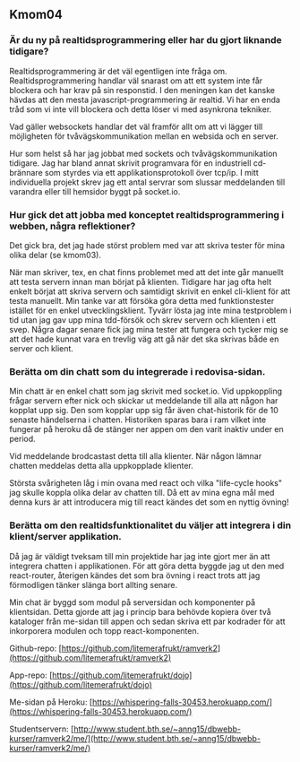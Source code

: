 ## Kmom04

### Är du ny på realtidsprogrammering eller har du gjort liknande tidigare?

Realtidsprogrammering är det väl egentligen inte fråga om. Realtidsprogrammering
handlar väl snarast om att ett system inte får blockera och har krav på sin
responstid. I den meningen kan det kanske hävdas att den mesta
javascript-programmering är realtid. Vi har en enda tråd som vi inte vill
blockera och detta löser vi med asynkrona tekniker.

Vad gäller websockets handlar det väl framför allt om att vi lägger till
möjligheten för tvåvägskommunikation mellan en websida och en server.

Hur som helst så har jag jobbat med sockets och tvåvägskommunikation tidigare.
Jag har bland annat skrivit programvara för en industriell cd-brännare som
styrdes via ett applikationsprotokoll över tcp/ip. I mitt individuella projekt
skrev jag ett antal servrar som slussar meddelanden till varandra eller till
hemsidor byggt på socket.io.

### Hur gick det att jobba med konceptet realtidsprogrammering i webben, några reflektioner?

Det gick bra, det jag hade störst problem med var att skriva tester för mina
olika delar (se kmom03).

När man skriver, tex, en chat finns problemet med att det inte går manuellt att
testa servern innan man börjat på klienten. Tidigare har jag ofta helt enkelt
börjat att skriva servern och samtidigt skrivit en enkel cli-klient för att
testa manuellt. Min tanke var att försöka göra detta med funktionstester
istället för en enkel utvecklingsklient. Tyvärr lösta jag inte mina testproblem
i tid utan jag gav upp mina tdd-försök och skrev servern och klienten i ett
svep. Några dagar senare fick jag mina tester att fungera och tycker mig se att
det hade kunnat vara en trevlig väg att gå när det ska skrivas både en server
och klient.

### Berätta om din chatt som du integrerade i redovisa-sidan.

Min chatt är en enkel chatt som jag skrivit med socket.io. Vid uppkoppling
frågar servern efter nick och skickar ut meddelande till alla att någon har
kopplat upp sig. Den som kopplar upp sig får även chat-historik för de 10
senaste händelserna i chatten. Historiken sparas bara i ram vilket inte fungerar
på heroku då de stänger ner appen om den varit inaktiv under en period.

Vid meddelande brodcastast detta till alla klienter. När någon lämnar chatten
meddelas detta alla uppkopplade klienter.

Största svårigheten låg i min ovana med react och vilka "life-cycle hooks" jag
skulle koppla olika delar av chatten till. Då ett av mina egna mål med denna
kurs är att introducera mig till react kändes det som en nyttig övning!

### Berätta om den realtidsfunktionalitet du väljer att integrera i din klient/server applikation.

Då jag är väldigt tveksam till min projektide har jag inte gjort mer än att
integrera chatten i applikationen. För att göra detta byggde jag ut den med
react-router, återigen kändes det som bra övning i react trots att jag
förmodligen tänker slänga bort allting senare.

Min chat är byggd som modul på serversidan och komponenter på klientsidan. Detta
gjorde att jag i princip bara behövde kopiera över två kataloger från me-sidan
till appen och sedan skriva ett par kodrader för att inkorporera modulen och
topp react-komponenten.

Github-repo:
[https://github.com/litemerafrukt/ramverk2](https://github.com/litemerafrukt/ramverk2)

App-repo:
[https://github.com/litemerafrukt/dojo](https://github.com/litemerafrukt/dojo)

Me-sidan på Heroku:
[https://whispering-falls-30453.herokuapp.com/](https://whispering-falls-30453.herokuapp.com/)

Studentservern:
[http://www.student.bth.se/~anng15/dbwebb-kurser/ramverk2/me/](http://www.student.bth.se/~anng15/dbwebb-kurser/ramverk2/me/)
